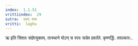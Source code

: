```yaml
---
index:  1.1.51
vrittiindex:  29
sutra:  उरण् रपरः
vritti:  laghu 
---
```


ऋ इति त्रिंशतः संज्ञेत्युक्तम्. तत्स्थाने योऽण् स रपरः सन्नेव प्रवर्तते. कृष्णर्द्धिः. तवल्कारः..

